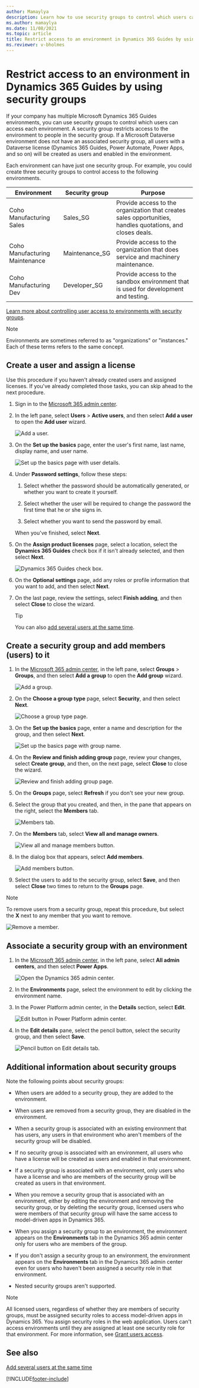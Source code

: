 ```yaml
---
author: Mamaylya
description: Learn how to use security groups to control which users can access which environments in Microsoft Dynamics 365 Guides.
ms.author: mamaylya
ms.date: 11/08/2021
ms.topic: article
title: Restrict access to an environment in Dynamics 365 Guides by using security groups
ms.reviewer: v-bholmes
---
```


# Restrict access to an environment in Dynamics 365 Guides by using security groups

If your company has multiple Microsoft Dynamics 365 Guides environments, you can use security groups to control which users can access each environment. A security group restricts access to the environment to people in the security group. If a Microsoft Dataverse environment does not have an associated security group, all users with a Dataverse license (Dynamics 365 Guides, Power Automate, Power Apps, and so on) will be created as users and enabled in the environment. 

Each environment can have just one security group. For example, you could create three security groups to control access to the following environments.

| Environment                    | Security group  | Purpose |
|--------------------------------|-----------------|---------|
| Coho Manufacturing Sales       | Sales\_SG       | Provide access to the organization that creates sales opportunities, handles quotations, and closes deals. |
| Coho Manufacturing Maintenance | Maintenance\_SG | Provide access to the organization that does service and machinery maintenance. |
| Coho Manufacturing Dev         | Developer\_SG   | Provide access to the sandbox environment that is used for development and testing. |

[Learn more about controlling user access to environments with security groups](https://docs.microsoft.com/power-platform/admin/control-user-access). 

> [!NOTE]
> Environments are sometimes referred to as "organizations" or "instances." Each of these terms refers to the same concept. 

## Create a user and assign a license

Use this procedure if you haven't already created users and assigned licenses. If you've already completed those tasks, you can skip ahead to the next procedure.

1. Sign in to the [Microsoft 365 admin center](https://admin.microsoft.com/Adminportal/Home#/homepage).

2. In the left pane, select **Users** \> **Active users**, and then select **Add a user** to open the **Add user** wizard.

    ![Add a user.](media/add-user-5.png "Add a user")

3. On the **Set up the basics** page, enter the user's first name, last name, display name, and user name.

    ![Set up the basics page with user details.](media/set-up-basics.PNG "Set up the basics page with user details")

4. Under **Password settings**, follow these steps:

    1. Select whether the password should be automatically generated, or whether you want to create it yourself.

    2. Select whether the user will be required to change the password the first time that he or she signs in.

    3. Select whether you want to send the password by email.

    When you've finished, select **Next**.

5. On the **Assign product licenses** page, select a location, select the **Dynamics 365 Guides** check box if it isn't already selected, and then select **Next**.

    ![Dynamics 365 Guides check box.](media/guides-check-box.PNG "Dynamics 365 Guides check box")

6. On the **Optional settings** page, add any roles or profile information that you want to add, and then select **Next**.

7. On the last page, review the settings, select **Finish adding**, and then select **Close** to close the wizard.

    > [!TIP]
    > You can also [add several users at the same time](/office365/enterprise/add-several-users-at-the-same-time).

## Create a security group and add members (users) to it

1. In the [Microsoft 365 admin center](https://admin.microsoft.com/Adminportal/Home#/homepage), in the left pane, select **Groups** \> **Groups**, and then select **Add a group** to open the **Add group** wizard.

    ![Add a group.](media/add-group-command-1.png "Add a group")

2. On the **Choose a group type** page, select **Security**, and then select **Next**.

    ![Choose a group type page.](media/choose-group-type.PNG "Choose a group type page")

3. On the **Set up the basics** page, enter a name and description for the group, and then select **Next**.

    ![Set up the basics page with group name.](media/set-up-basics-2.PNG "Set up the basics page with group name")

4. On the **Review and finish adding group** page, review your changes, select **Create group**, and then, on the next page, select **Close** to close the wizard.

    ![Review and finish adding group page.](media/review-group.PNG "Review and finish adding group page")

5. On the **Groups** page, select **Refresh** if you don't see your new group.

6. Select the group that you created, and then, in the pane that appears on the right, select the **Members** tab.

    ![Members tab.](media/members-tab-1.png "Members tab")

7. On the **Members** tab, select **View all and manage owners**.

    ![View all and manage members button.](media/view-members.PNG "View all and manage members button")

8. In the dialog box that appears, select **Add members**.

    ![Add members button.](media/add-members-2.PNG "Add members button")

9. Select the users to add to the security group, select **Save**, and then select **Close** two times to return to the **Groups** page.

> [!NOTE]
> To remove users from a security group, repeat this procedure, but select the **X** next to any member that you want to remove.
>
> ![Remove a member.](media/remove-members-2.PNG "Remove a member")

## Associate a security group with an environment

1. In the [Microsoft 365 admin center](https://admin.microsoft.com/Adminportal/Home#/homepage), in the left pane, select **All admin centers**, and then select **Power Apps**.

    ![Open the Dynamics 365 admin center.](media/all-admin-centers.PNG "Open the Dynamics 365 admin center")

2. In the **Environments** page, select the environment to edit by clicking the environment name.  

3. In the Power Platform admin center, in the **Details** section, select **Edit**.

    ![Edit button in Power Platform admin center.](media/security-groups-edit-details.PNG "Edit button in Power Platform admin center")

4. In the **Edit details** pane, select the pencil button, select the security group, and then select **Save**.

    ![Pencil button on Edit details tab.](media/security-groups-select-group.PNG "Pencil button on Edit details tab")

## Additional information about security groups

Note the following points about security groups:

- When users are added to a security group, they are added to the environment.

- When users are removed from a security group, they are disabled in the environment.

- When a security group is associated with an existing environment that has users, any users in that environment who aren't members of the security group will be disabled.

- If no security group is associated with an environment, all users who have a license will be created as users and enabled in that environment.

- If a security group is associated with an environment, only users who have a license and who are members of the security group will be created as users in that environment.

- When you remove a security group that is associated with an environment, either by editing the environment and removing the security group, or by deleting the security group, licensed users who were members of that security group will have the same access to model-driven apps in Dynamics 365.

- When you assign a security group to an environment, the environment appears on the **Environments** tab in the Dynamics 365 admin center only for users who are members of the group.

- If you don't assign a security group to an environment, the environment appears on the **Environments** tab in the Dynamics 365 admin center even for users who haven't been assigned a security role in that environment.

- Nested security groups aren't supported.

> [!NOTE]
> All licensed users, regardless of whether they are members of security groups, must be assigned security roles to access model-driven apps in Dynamics 365. You assign security roles in the web application. Users can't access environments until they are assigned at least one security role for that environment. For more information, see [Grant users access](https://docs.microsoft.com/power-platform/admin/grant-users-access).

## See also

[Add several users at the same time](/office365/enterprise/add-several-users-at-the-same-time)

[!INCLUDE[footer-include](../includes/footer-banner.md)]
